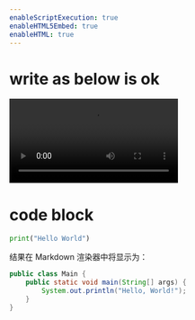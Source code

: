 ```yaml
---
enableScriptExecution: true
enableHTML5Embed: true
enableHTML: true
---
```


# write as below is ok

<video controls>
  <source src="videodemo.mp4" type="video/mp4">
  Your browser does not support the video tag.
</video>

# code block

```python {cmd=true}
print("Hello World")
```



结果在 Markdown 渲染器中将显示为：

```java {cmd=true}
public class Main {
    public static void main(String[] args) {
        System.out.println("Hello, World!");
    }
}
```